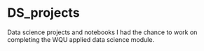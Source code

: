 # DS_projects
Data science projects and notebooks I had the chance to work on completing the WQU applied data science module.
